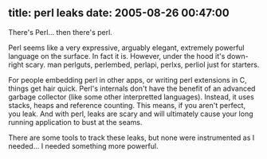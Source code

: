 title: perl leaks
date: 2005-08-26 00:47:00
---

<p>There's Perl... then there's perl.</p> <p>Perl seems like a very expressive, arguably elegant, extremely powerful language on the surface.  In fact it is.  However, under the hood it's down-right scary.  man perlguts, perlembed, perlapi, perlxs, perliol just for starters.</p> <p>For people embedding perl in other apps, or writing perl extensions in C, things get hair quick.  Perl's internals don't have the benefit of an advanced garbage collector (like some other interpretted languages).  Instead, it uses stacks, heaps and reference counting.  This means, if you aren't perfect, you leak.  And with perl, leaks are scary and will ultimately cause your long running application to bust at the seams.</p> <p>There are some tools to track these leaks, but none were instrumented as I needed... I needed something more powerful.</p>
